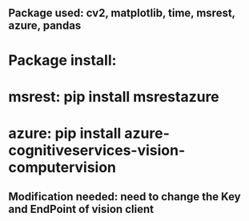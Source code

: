 ## Package used: cv2, matplotlib, time, msrest, azure, pandas
# Package install:
# msrest: pip install msrestazure
# azure: pip install azure-cognitiveservices-vision-computervision

## Modification needed: need to change the Key and EndPoint of vision client